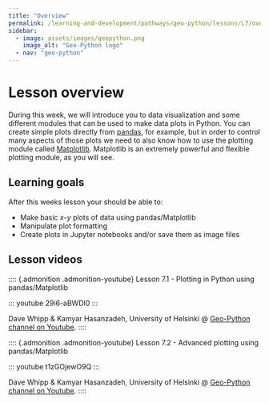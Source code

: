 ```yaml
---
title: "Overview"
permalink: /learning-and-development/pathways/geo-python/lessons/L7/overview/
sidebar:
  - image: assets/images/geopython.png
    image_alt: "Geo-Python logo"
  - nav: "geo-python"
---
```



# Lesson overview

During this week, we will introduce you to data visualization and some
different modules that can be used to make data plots in Python. You can
create simple plots directly from [pandas](http://pandas.pydata.org/),
for example, but in order to control many aspects of those plots we need
to also know how to use the plotting module called
[Matplotlib](http://matplotlib.org/). Matplotlib is an extremely
powerful and flexible plotting module, as you will see.

## Learning goals

After this weeks lesson your should be able to:

-   Make basic *x*-*y* plots of data using pandas/Matplotlib
-   Manipulate plot formatting
-   Create plots in Jupyter notebooks and/or save them as image files

## Lesson videos

:::: {.admonition .admonition-youtube}
Lesson 7.1 - Plotting in Python using pandas/Matplotlib

::: youtube
29i6-aBWDl0
:::

Dave Whipp & Kamyar Hasanzadeh, University of Helsinki @ [Geo-Python
channel on
Youtube](https://www.youtube.com/channel/UCQ1_1hZ0A1Vic2zmWE56s2A).
::::

:::: {.admonition .admonition-youtube}
Lesson 7.2 - Advanced plotting using pandas/Matplotlib

::: youtube
t1zGOjewO9Q
:::

Dave Whipp & Kamyar Hasanzadeh, University of Helsinki @ [Geo-Python
channel on
Youtube](https://www.youtube.com/channel/UCQ1_1hZ0A1Vic2zmWE56s2A).
::::
